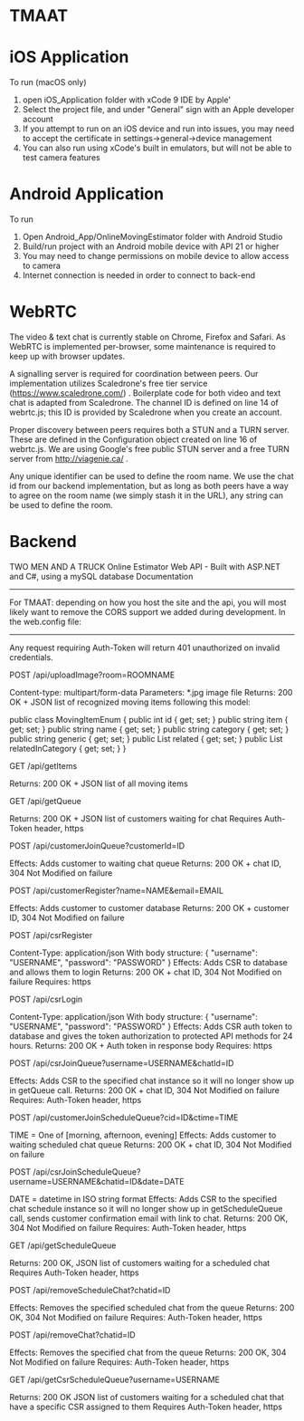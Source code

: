 # TMAAT

# iOS Application

To run (macOS only)
1) open iOS_Application folder with xCode 9 IDE by Apple'
2) Select the project file, and under "General" sign with an Apple developer account
3) If you attempt to run on an iOS device and run into issues, you may need to accept the certificate in settings->general->device management
4) You can also run using xCode's built in emulators, but will not be able to test camera features

# Android Application

To run
1) Open Android_App/OnlineMovingEstimator folder with Android Studio
2) Build/run project with an Android mobile device with API 21 or higher
3) You may need to change permissions on mobile device to allow access to camera
4) Internet connection is needed in order to connect to back-end

# WebRTC 

The video & text chat is currently stable on Chrome, Firefox and Safari. As WebRTC is implemented per-browser, some maintenance is required to keep up with browser updates.

A signalling server is required for coordination between peers. Our implementation utilizes Scaledrone's free tier service (https://www.scaledrone.com/) . Boilerplate code for both video and text chat is adapted from Scaledrone. The channel ID is defined on line 14 of webrtc.js; this ID is provided by Scaledrone when you create an account.

Proper discovery between peers requires both a STUN and a TURN server. These are defined in the Configuration object created on line 16 of webrtc.js. We are using Google's free public STUN server and a free TURN server from http://viagenie.ca/ .

Any unique identifier can be used to define the room name. We use the chat id from our backend implementation, but as long as both peers have a way to agree on the room name (we simply stash it in the URL), any string can be used to define the room.

# Backend

TWO MEN AND A TRUCK
Online Estimator Web API - Built with ASP.NET and C#, using a mySQL database
Documentation
________________


For TMAAT: depending on how you host the site and the api, you will most likely want to remove the CORS support we added during development.
In the web.config file:
<customHeaders>
        <add name="Access-Control-Allow-Origin" value="*" />
        <add name="Access-Control-Allow-Methods" value="GET, PUT, POST, DELETE, HEAD" />
        <add name="Access-Control-Allow-Headers" value="Origin, X-Requested-With, Content-Type, Accept, Authorization, Auth-Token" />
</customHeaders>
________________


Any request requiring Auth-Token will return 401 unauthorized on invalid credentials.


POST
/api/uploadImage?room=ROOMNAME

Content-type: multipart/form-data
Parameters: *.jpg image file
Returns: 200 OK + JSON list of recognized moving items following this model:


public class MovingItemEnum
    {
        public int id { get; set; }
        public string item { get; set; }
        public string name { get; set; }
        public string category { get; set; }
        public string generic { get; set; }
        public List<int> related { get; set; }
        public List<int> relatedInCategory { get; set; }
    }




GET
/api/getItems

Returns: 200 OK + JSON list of all moving items


GET
/api/getQueue

Returns: 200 OK + JSON list of customers waiting for chat
Requires Auth-Token header, https








POST
/api/customerJoinQueue?customerId=ID

Effects: Adds customer to waiting chat queue
Returns: 200 OK + chat ID, 304 Not Modified on failure


POST
/api/customerRegister?name=NAME&email=EMAIL

Effects: Adds customer to customer database
Returns: 200 OK + customer ID, 304 Not Modified on failure


POST
/api/csrRegister

Content-Type: application/json
With body structure:
{
        "username": "USERNAME",
        "password": "PASSWORD"
}
Effects: Adds CSR to database and allows them to login
Returns: 200 OK + chat ID, 304 Not Modified on failure
Requires: https


POST
/api/csrLogin

Content-Type: application/json
With body structure:
{
        "username": "USERNAME",
        "password": "PASSWORD"
}
Effects: Adds CSR auth token to database and gives the token authorization to protected API methods for 24 hours.
Returns: 200 OK + Auth token in response body
Requires: https




POST
/api/csrJoinQueue?username=USERNAME&chatId=ID

Effects: Adds CSR to the specified chat instance so it will no longer show up in getQueue call.
Returns: 200 OK + chat ID, 304 Not Modified on failure
Requires: Auth-Token header, https


POST
/api/customerJoinScheduleQueue?cid=ID&ctime=TIME

TIME = One of [morning, afternoon, evening]
Effects: Adds customer to waiting scheduled chat queue
Returns: 200 OK + chat ID, 304 Not Modified on failure


POST
/api/csrJoinScheduleQueue?username=USERNAME&chatid=ID&date=DATE

DATE = datetime in ISO string format
Effects: Adds CSR to the specified chat schedule instance so it will no longer show up in getScheduleQueue call, sends customer confirmation email with link to chat.
Returns: 200 OK, 304 Not Modified on failure
Requires: Auth-Token header, https


GET
/api/getScheduleQueue

Returns: 200 OK, JSON list of customers waiting for a scheduled chat
Requires Auth-Token header, https


POST
/api/removeScheduleChat?chatid=ID

Effects: Removes the specified scheduled chat from the queue
Returns: 200 OK, 304 Not Modified on failure
Requires: Auth-Token header, https


POST
/api/removeChat?chatid=ID

Effects: Removes the specified chat from the queue
Returns: 200 OK, 304 Not Modified on failure
Requires: Auth-Token header, https


GET
/api/getCsrScheduleQueue?username=USERNAME

Returns: 200 OK JSON list of customers waiting for a scheduled chat that have a specific CSR assigned to them
Requires Auth-Token header, https
